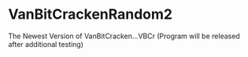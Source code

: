 # VanBitCrackenRandom2
The Newest Version of VanBitCracken...VBCr
(Program will be released after additional testing)

